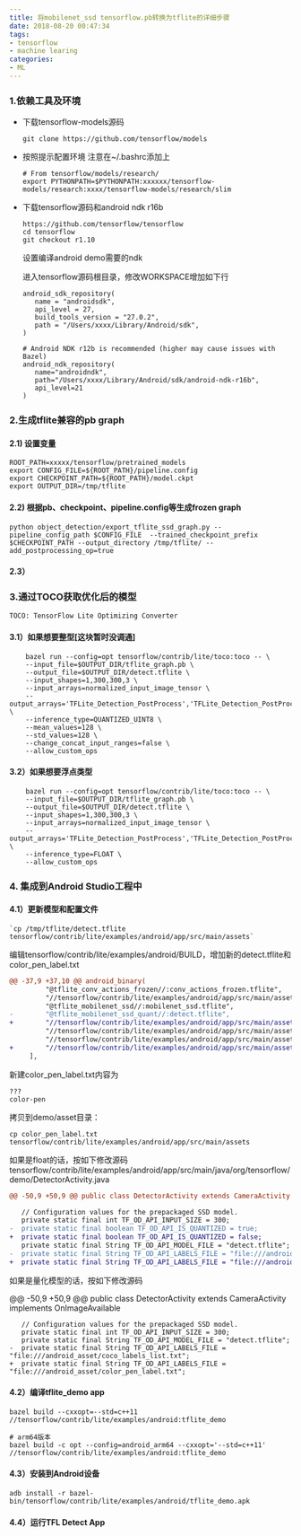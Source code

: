```yaml
---
title: 将mobilenet_ssd tensorflow.pb转换为tflite的详细步骤
date: 2018-08-20 00:47:34
tags:
- tensorflow
- machine learing
categories:
- ML
---
```



### 1.依赖工具及环境
* 下载tensorflow-models源码

	`git clone https://github.com/tensorflow/models`
	
* 按照提示配置环境
	注意在~/.bashrc添加上
	
	```
	# From tensorflow/models/research/
	export PYTHONPATH=$PYTHONPATH:xxxxxx/tensorflow-models/research:xxxx/tensorflow-models/research/slim
	```
	
* 下载tensorflow源码和android ndk r16b

	```
	https://github.com/tensorflow/tensorflow
	cd tensorflow
	git checkout r1.10
	```
	
	设置编译android demo需要的ndk
	
	进入tensorflow源码根目录，修改WORKSPACE增加如下行
	
	```
	android_sdk_repository(
	   name = "androidsdk",
	   api_level = 27,
	   build_tools_version = "27.0.2",
	   path = "/Users/xxxx/Library/Android/sdk",
	)
	
	# Android NDK r12b is recommended (higher may cause issues with Bazel)
	android_ndk_repository(
	   name="androidndk",
	   path="/Users/xxxx/Library/Android/sdk/android-ndk-r16b",
	   api_level=21
	) 
	```

	
### 2.生成tflite兼容的pb graph

#### 2.1) 设置变量
```
ROOT_PATH=xxxxx/tensorflow/pretrained_models
export CONFIG_FILE=${ROOT_PATH}/pipeline.config
export CHECKPOINT_PATH=${ROOT_PATH}/model.ckpt
export OUTPUT_DIR=/tmp/tflite
```

#### 2.2) 根据pb、checkpoint、pipeline.config等生成frozen graph

```
python object_detection/export_tflite_ssd_graph.py --pipeline_config_path $CONFIG_FILE  --trained_checkpoint_prefix $CHECKPOINT_PATH --output_directory /tmp/tflite/ --add_postprocessing_op=true
```

#### 2.3）

### 3.通过TOCO获取优化后的模型

	TOCO: TensorFlow Lite Optimizing Converter

#### 3.1）如果想要整型[这块暂时没调通]

```
	bazel run --config=opt tensorflow/contrib/lite/toco:toco -- \
	--input_file=$OUTPUT_DIR/tflite_graph.pb \
	--output_file=$OUTPUT_DIR/detect.tflite \
	--input_shapes=1,300,300,3 \
	--input_arrays=normalized_input_image_tensor \
	--output_arrays='TFLite_Detection_PostProcess','TFLite_Detection_PostProcess:1','TFLite_Detection_PostProcess:2','TFLite_Detection_PostProcess:3' \
	--inference_type=QUANTIZED_UINT8 \
	--mean_values=128 \
	--std_values=128 \
	--change_concat_input_ranges=false \
	--allow_custom_ops
```

#### 3.2）如果想要浮点类型

```
	bazel run --config=opt tensorflow/contrib/lite/toco:toco -- \
	--input_file=$OUTPUT_DIR/tflite_graph.pb \
	--output_file=$OUTPUT_DIR/detect.tflite \
	--input_shapes=1,300,300,3 \
	--input_arrays=normalized_input_image_tensor \
	--output_arrays='TFLite_Detection_PostProcess','TFLite_Detection_PostProcess:1','TFLite_Detection_PostProcess:2','TFLite_Detection_PostProcess:3'  \
	--inference_type=FLOAT \
	--allow_custom_ops
```


### 4. 集成到Android Studio工程中

#### 4.1）更新模型和配置文件
	
	`cp /tmp/tflite/detect.tflite tensorflow/contrib/lite/examples/android/app/src/main/assets`

编辑tensorflow/contrib/lite/examples/android/BUILD，增加新的detect.tflite和color_pen_label.txt


```diff
@@ -37,9 +37,10 @@ android_binary(
         "@tflite_conv_actions_frozen//:conv_actions_frozen.tflite",
         "//tensorflow/contrib/lite/examples/android/app/src/main/assets:conv_actions_labels.txt",
         "@tflite_mobilenet_ssd//:mobilenet_ssd.tflite",
-        "@tflite_mobilenet_ssd_quant//:detect.tflite",
+        "//tensorflow/contrib/lite/examples/android/app/src/main/assets:detect.tflite",
         "//tensorflow/contrib/lite/examples/android/app/src/main/assets:box_priors.txt",
         "//tensorflow/contrib/lite/examples/android/app/src/main/assets:coco_labels_list.txt",
+        "//tensorflow/contrib/lite/examples/android/app/src/main/assets:color_pen_label.txt",
     ],
```

新建color_pen_label.txt内容为

```
???
color-pen
```

拷贝到demo/asset目录：

`cp color_pen_label.txt tensorflow/contrib/lite/examples/android/app/src/main/assets`

如果是float的话，按如下修改源码
tensorflow/contrib/lite/examples/android/app/src/main/java/org/tensorflow/demo/DetectorActivity.java

```diff
@@ -50,9 +50,9 @@ public class DetectorActivity extends CameraActivity implements OnImageAvailable

   // Configuration values for the prepackaged SSD model.
   private static final int TF_OD_API_INPUT_SIZE = 300;
-  private static final boolean TF_OD_API_IS_QUANTIZED = true;
+  private static final boolean TF_OD_API_IS_QUANTIZED = false;
   private static final String TF_OD_API_MODEL_FILE = "detect.tflite";
-  private static final String TF_OD_API_LABELS_FILE = "file:///android_asset/coco_labels_list.txt";
+  private static final String TF_OD_API_LABELS_FILE = "file:///android_asset/color_pen_label.txt";
```

如果是量化模型的话，按如下修改源码

@@ -50,9 +50,9 @@ public class DetectorActivity extends CameraActivity implements OnImageAvailable

```
   // Configuration values for the prepackaged SSD model.
   private static final int TF_OD_API_INPUT_SIZE = 300;
   private static final String TF_OD_API_MODEL_FILE = "detect.tflite";
-  private static final String TF_OD_API_LABELS_FILE = "file:///android_asset/coco_labels_list.txt";
+  private static final String TF_OD_API_LABELS_FILE = "file:///android_asset/color_pen_label.txt";
```

#### 4.2）编译tflite_demo app

```
bazel build --cxxopt=--std=c++11 //tensorflow/contrib/lite/examples/android:tflite_demo

# arm64版本
bazel build -c opt --config=android_arm64 --cxxopt='--std=c++11' //tensorflow/contrib/lite/examples/android:tflite_demo

```

#### 4.3）安装到Android设备

```
adb install -r bazel-bin/tensorflow/contrib/lite/examples/android/tflite_demo.apk
```

#### 4.4）运行TFL Detect App
